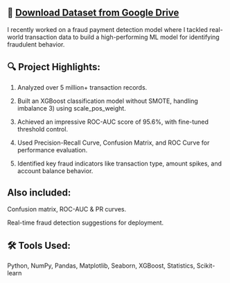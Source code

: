 ## 🔗 [Download Dataset from Google Drive](https://drive.google.com/file/d/10okKunKkZarV_KcYyelEGEV3Z5e8Jvjl/view?usp=drive_link)

I recently worked on a fraud payment detection model where I tackled real-world transaction data to build a high-performing ML model for identifying fraudulent behavior.

## 🔍 Project Highlights:

1) Analyzed over 5 million+ transaction records.

2) Built an XGBoost classification model without SMOTE, handling imbalance 3) using scale_pos_weight.

4) Achieved an impressive ROC-AUC score of 95.6%, with fine-tuned threshold control.

5) Used Precision-Recall Curve, Confusion Matrix, and ROC Curve for performance evaluation.

6) Identified key fraud indicators like transaction type, amount spikes, and account balance behavior.

## Also included:

Confusion matrix, ROC-AUC & PR curves.

Real-time fraud detection suggestions for deployment.

## 🛠 Tools Used:
Python, NumPy, Pandas, Matplotlib, Seaborn, XGBoost, Statistics, Scikit-learn


